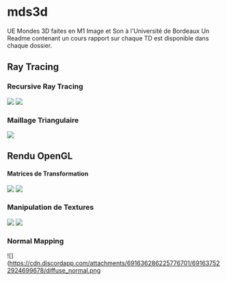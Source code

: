 # mds3d
UE Mondes 3D faites en M1 Image et Son à l'Université de Bordeaux
Un Readme contenant un cours rapport sur chaque TD est disponible dans chaque dossier.

## Ray Tracing

### Recursive Ray Tracing
![](https://cdn.discordapp.com/attachments/670300931681943553/670371875280650245/4.1.petanque.png)
![](https://cdn.discordapp.com/attachments/670300931681943553/670371911422836781/4.1.deuxPlans.png)

### Maillage Triangulaire
![](https://cdn.discordapp.com/attachments/673856583033159681/673856633599950868/baricentre_tw.png)

## Rendu OpenGL

#### Matrices de Transformation 
![](https://cdn.discordapp.com/attachments/681520398927659008/681558456112644139/lemming_compute.png)
![](https://cdn.discordapp.com/attachments/681520398927659008/681558454040789016/lune_terre_droite.png)
### Manipulation de Textures
![](https://cdn.discordapp.com/attachments/681788293477564427/681802935625056284/earth_night.png)
![](https://cdn.discordapp.com/attachments/691636286225776701/691637513609281567/terre_color.png)
### Normal Mapping
![](https://cdn.discordapp.com/attachments/691636286225776701/691637522924699678/diffuse_normal.png
